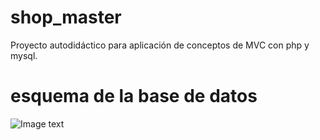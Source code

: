 # shop_master
Proyecto autodidáctico para aplicación de conceptos de MVC con php y mysql.

# esquema de la base de datos
![Image text](https://drive.google.com/file/d/1mlKFBkBskM89gkiwC18u7UN2HVha2qmz/view?usp=sharing)
